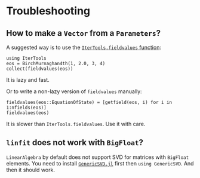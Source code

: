 # Troubleshooting

## How to make a `Vector` from a `Parameters`?

A suggested way is to use the
[`IterTools.fieldvalues` function](https://juliacollections.github.io/IterTools.jl/latest/index.html#IterTools.fieldvalues):

```@repl
using IterTools
eos = BirchMurnaghan4th(1, 2.0, 3, 4)
collect(fieldvalues(eos))
```

It is lazy and fast.

Or to write a non-lazy version of `fieldvalues` manually:

```@repl
fieldvalues(eos::EquationOfState) = [getfield(eos, i) for i in 1:nfields(eos)]
fieldvalues(eos)
```

It is slower than `IterTools.fieldvalues`. Use it with care.

## `linfit` does not work with `BigFloat`?

`LinearAlgebra` by default does not support SVD for matrices with `BigFloat`
elements. You need to install
[`GenericSVD.jl`](https://github.com/JuliaLinearAlgebra/GenericSVD.jl) first
then `using GenericSVD`. And then it should work.
